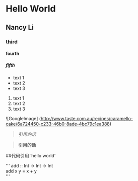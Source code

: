 # Hello World
## Nancy Li  
### third  
#### fourth  
#####	fifth  
- text 1  
- text 2  
- text 3  
1. text 1  
2. text 2  
3. text 3  

![GoogleImage] (http://www.taste.com.au/recipes/caramello-cake/6a724450-c233-46b0-8ade-4bc79c1ea388)  

> *引用的话*  

> **引用的话**

##代码引用
‘hello world'  

'''
add :: Int -> Int -> Int  
add x y = x + y  
'''

